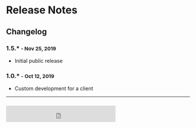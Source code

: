 # Release Notes 
## Changelog

### 1.5.* <small>- Nov 25, 2019 </small>

* Initial public release

### 1.0.* <small>- Oct 12, 2019 </small>

* Custom development for a client


<hr>
<iframe src="https://worksheet.nextedy.com/download/bnum.txt" height=45 style="padding-top:10px;border:0px solid white;"> </iframe>

